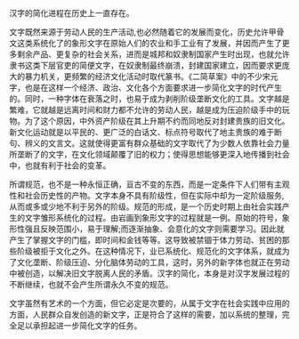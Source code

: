 汉字的简化进程在历史上一直存在。

文字既然来源于劳动人民的生产活动,也必然随着它的发展而变化，历史允许甲骨文这类系统化了的象形文字在原始人们的农业和手工业有了发展，并因而产生了更多剩余产品、更复杂的社会关系，进而是城邦和奴隶制国家产生时出现，也就允许隶书这类下层官吏的简便文字，在奴隶制最终崩溃，封建国家建立，因而要求更庞大的暴力机关，更频繁的经济文化活动时取代篆书。《二简草案》中的不少宋元字，也是在这样一个经济、政治、文化各个方面要求进一步简化文字的时代产生的。同时，一种字体在衰落之时，也易于成为剥削阶级垄断文化的工具。文字越是繁难，它就越是远离时间和财力都不允许的劳动人民，越是成为压迫阶级手中的玩物。为了这个原因，中外资产阶级在其上升期不约而同地反对封建贵族的旧文化。新文化运动就是以平民的、更广泛的白话文、标点符号取代了地主贵族的难于断句、辨义的文言文。这就使得更富有群众基础的文字取代了为少数人依靠社会力量所垄断了的文字，在文化领域颠覆了旧的权力；使得思想能够更深入地传播到社会中，也就有利于社会的变革。

所谓规范，也不是一种永恒正确，亘古不变的东西，而是一定条件下人们带有主观性和社会历史性的产物。文字本身不具有阶级性，但在实际中却为一定阶级服务,从而或多或少地不利于另外的阶级。规范的形成，是一个历史时期上由社会实践产生的文字雏形系统化的过程。由岩画到象形文字的过程就是一例。原始的符号，象形性强且反映范围小，易于理解;而逐渐抽象、会意化的文字则需要学习。因此就产生了掌握文字的门槛，即时间和金钱等等。这导致被禁锢于体力劳动、贫困的那些阶级被拒于文化之外。在这种情况下，业已系统化、规范化的文字体系，就成为了文化垄断、阶级压迫、分化脑体劳动的工具，这时，另外的新字体也就正在劳动中被创造，以解决旧文字脱离人民的矛盾。汉字的简化，本身是对汉字发展过程的不断继续，也就不会产生所谓永久不变的规范。

文字虽然有艺术的一个方面，但它必定是次要的，从属于文字在社会实践中应用的方面，人民群众自发创造的新文字，正是符合了这样的需要，加以系统的整理，完全足以承担起进一步简化文字的任务。
